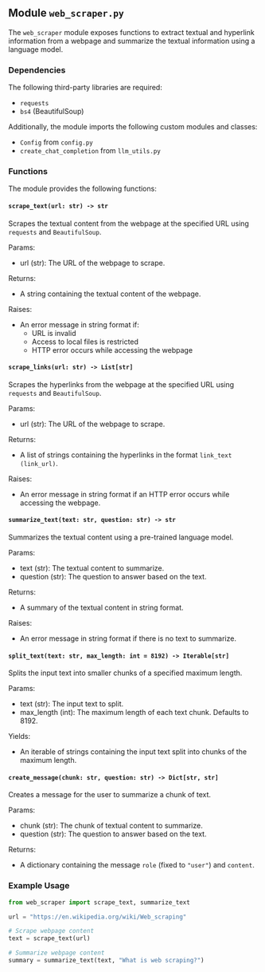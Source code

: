 ## Module `web_scraper.py`

The `web_scraper` module exposes functions to extract textual and hyperlink information from a webpage and summarize the textual information using a language model.

### Dependencies

The following third-party libraries are required:

- `requests`
- `bs4` (BeautifulSoup)

Additionally, the module imports the following custom modules and classes:

- `Config` from `config.py`
- `create_chat_completion` from `llm_utils.py`

### Functions

The module provides the following functions:

#### `scrape_text(url: str) -> str`

Scrapes the textual content from the webpage at the specified URL using `requests` and `BeautifulSoup`.

Params:
- url (str): The URL of the webpage to scrape.

Returns:
- A string containing the textual content of the webpage.

Raises:
- An error message in string format if:
  - URL is invalid
  - Access to local files is restricted
  - HTTP error occurs while accessing the webpage

#### `scrape_links(url: str) -> List[str]`

Scrapes the hyperlinks from the webpage at the specified URL using `requests` and `BeautifulSoup`.

Params:
- url (str): The URL of the webpage to scrape.

Returns:
- A list of strings containing the hyperlinks in the format `link_text (link_url)`.

Raises:
- An error message in string format if an HTTP error occurs while accessing the webpage.

#### `summarize_text(text: str, question: str) -> str`

Summarizes the textual content using a pre-trained language model.

Params:
- text (str): The textual content to summarize.
- question (str): The question to answer based on the text.

Returns:
- A summary of the textual content in string format.

Raises:
- An error message in string format if there is no text to summarize.

#### `split_text(text: str, max_length: int = 8192) -> Iterable[str]`

Splits the input text into smaller chunks of a specified maximum length.

Params:
- text (str): The input text to split.
- max_length (int): The maximum length of each text chunk. Defaults to 8192.

Yields:
- An iterable of strings containing the input text split into chunks of the maximum length.

#### `create_message(chunk: str, question: str) -> Dict[str, str]`

Creates a message for the user to summarize a chunk of text.

Params:
- chunk (str): The chunk of textual content to summarize.
- question (str): The question to answer based on the text.

Returns:
- A dictionary containing the message `role` (fixed to `"user"`) and `content`.

### Example Usage

```python
from web_scraper import scrape_text, summarize_text

url = "https://en.wikipedia.org/wiki/Web_scraping"

# Scrape webpage content
text = scrape_text(url)

# Summarize webpage content
summary = summarize_text(text, "What is web scraping?")
```
